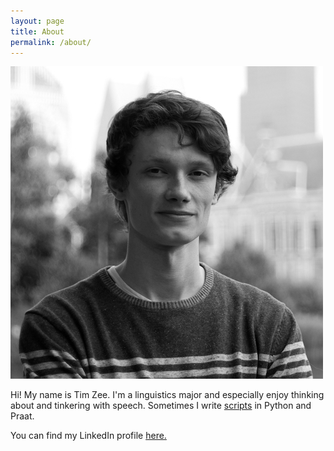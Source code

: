 ```yaml
---
layout: page
title: About
permalink: /about/
---
```


![alt text](https://github.com/timjzee/timjzee.github.io/blob/master/tim.jpg?raw=true "Me")

Hi! My name is Tim Zee. I'm a linguistics major and especially enjoy thinking about and tinkering with speech. Sometimes I write [scripts](https://github.com/timjzee) in Python and Praat.

You can find my LinkedIn profile [here.](https://www.linkedin.com/in/tim-zee-387a5336/)

